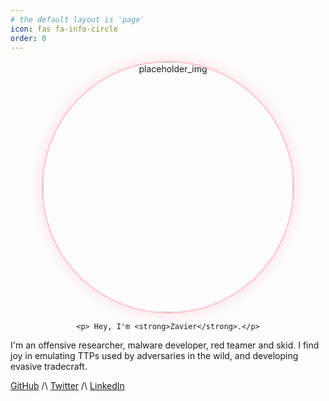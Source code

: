 ```yaml
---
# the default layout is 'page'
icon: fas fa-info-circle
order: 0
---
```


<div style="text-align: center;">
    <img src="https://pbs.twimg.com/profile_images/1753312460453613568/qj-V6HD__400x400.jpg" style="border-radius: 50%; border: 2px solid #FFC0CB; box-shadow: 0 0 25px 0 rgba(255, 192, 203, 0.5); width: 400px; height: 400px;" alt="placeholder_img">

    <p> Hey, I'm <strong>Zavier</strong>.</p>
</div>

I'm an offensive researcher, malware developer, red teamer and skid. I find joy in emulating TTPs used by adversaries in the wild, and developing evasive tradecraft.

[GitHub](https://github.com/gatariee) /\ [Twitter](https://twitter.com/gatariee) /\ [LinkedIn](https://twitter.com/gatariee)
